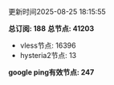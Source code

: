 更新时间2025-08-25 18:15:55

**总订阅: 188**
**总节点: 41203**
- vless节点: 16396
- hysteria2节点: 13

**google ping有效节点: 247**
